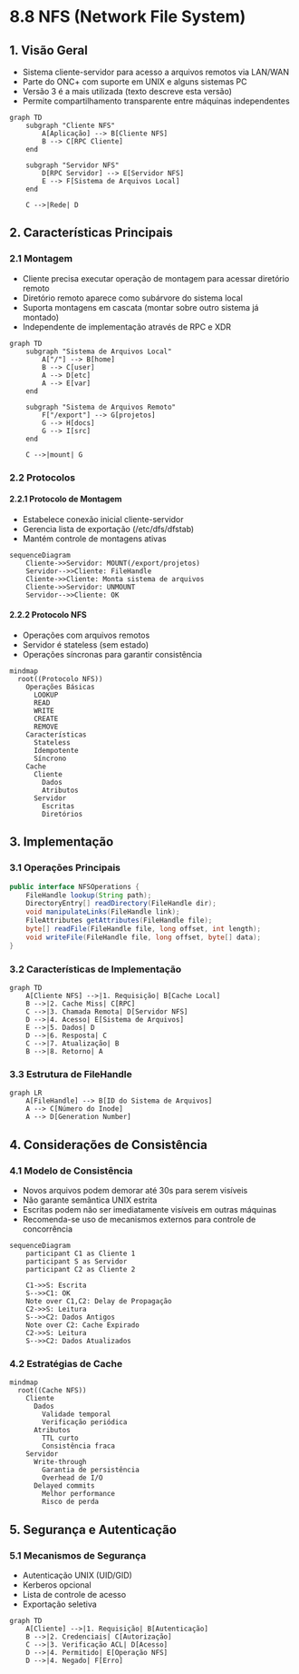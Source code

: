 # 8.8 NFS (Network File System)

## 1. Visão Geral
- Sistema cliente-servidor para acesso a arquivos remotos via LAN/WAN
- Parte do ONC+ com suporte em UNIX e alguns sistemas PC
- Versão 3 é a mais utilizada (texto descreve esta versão)
- Permite compartilhamento transparente entre máquinas independentes

```mermaid
graph TD
    subgraph "Cliente NFS"
        A[Aplicação] --> B[Cliente NFS]
        B --> C[RPC Cliente]
    end
    
    subgraph "Servidor NFS"
        D[RPC Servidor] --> E[Servidor NFS]
        E --> F[Sistema de Arquivos Local]
    end
    
    C -->|Rede| D
```

## 2. Características Principais

### 2.1 Montagem
- Cliente precisa executar operação de montagem para acessar diretório remoto
- Diretório remoto aparece como subárvore do sistema local
- Suporta montagens em cascata (montar sobre outro sistema já montado)
- Independente de implementação através de RPC e XDR

```mermaid
graph TD
    subgraph "Sistema de Arquivos Local"
        A["/"] --> B[home]
        B --> C[user]
        A --> D[etc]
        A --> E[var]
    end
    
    subgraph "Sistema de Arquivos Remoto"
        F["/export"] --> G[projetos]
        G --> H[docs]
        G --> I[src]
    end
    
    C -->|mount| G
```

### 2.2 Protocolos

#### 2.2.1 Protocolo de Montagem
- Estabelece conexão inicial cliente-servidor
- Gerencia lista de exportação (/etc/dfs/dfstab)
- Mantém controle de montagens ativas

```mermaid
sequenceDiagram
    Cliente->>Servidor: MOUNT(/export/projetos)
    Servidor-->>Cliente: FileHandle
    Cliente->>Cliente: Monta sistema de arquivos
    Cliente->>Servidor: UNMOUNT
    Servidor-->>Cliente: OK
```

#### 2.2.2 Protocolo NFS
- Operações com arquivos remotos
- Servidor é stateless (sem estado)
- Operações síncronas para garantir consistência

```mermaid
mindmap
  root((Protocolo NFS))
    Operações Básicas
      LOOKUP
      READ
      WRITE
      CREATE
      REMOVE
    Características
      Stateless
      Idempotente
      Síncrono
    Cache
      Cliente
        Dados
        Atributos
      Servidor
        Escritas
        Diretórios
```

## 3. Implementação

### 3.1 Operações Principais
```java
public interface NFSOperations {
    FileHandle lookup(String path);
    DirectoryEntry[] readDirectory(FileHandle dir);
    void manipulateLinks(FileHandle link);
    FileAttributes getAttributes(FileHandle file);
    byte[] readFile(FileHandle file, long offset, int length);
    void writeFile(FileHandle file, long offset, byte[] data);
}
```

### 3.2 Características de Implementação

```mermaid
graph TD
    A[Cliente NFS] -->|1. Requisição| B[Cache Local]
    B -->|2. Cache Miss| C[RPC]
    C -->|3. Chamada Remota| D[Servidor NFS]
    D -->|4. Acesso| E[Sistema de Arquivos]
    E -->|5. Dados| D
    D -->|6. Resposta| C
    C -->|7. Atualização| B
    B -->|8. Retorno| A
```

### 3.3 Estrutura de FileHandle

```mermaid
graph LR
    A[FileHandle] --> B[ID do Sistema de Arquivos]
    A --> C[Número do Inode]
    A --> D[Generation Number]
```

## 4. Considerações de Consistência

### 4.1 Modelo de Consistência
- Novos arquivos podem demorar até 30s para serem visíveis
- Não garante semântica UNIX estrita
- Escritas podem não ser imediatamente visíveis em outras máquinas
- Recomenda-se uso de mecanismos externos para controle de concorrência

```mermaid
sequenceDiagram
    participant C1 as Cliente 1
    participant S as Servidor
    participant C2 as Cliente 2
    
    C1->>S: Escrita
    S-->>C1: OK
    Note over C1,C2: Delay de Propagação
    C2->>S: Leitura
    S-->>C2: Dados Antigos
    Note over C2: Cache Expirado
    C2->>S: Leitura
    S-->>C2: Dados Atualizados
```

### 4.2 Estratégias de Cache

```mermaid
mindmap
  root((Cache NFS))
    Cliente
      Dados
        Validade temporal
        Verificação periódica
      Atributos
        TTL curto
        Consistência fraca
    Servidor
      Write-through
        Garantia de persistência
        Overhead de I/O
      Delayed commits
        Melhor performance
        Risco de perda
```

## 5. Segurança e Autenticação

### 5.1 Mecanismos de Segurança
- Autenticação UNIX (UID/GID)
- Kerberos opcional
- Lista de controle de acesso
- Exportação seletiva

```mermaid
graph TD
    A[Cliente] -->|1. Requisição| B[Autenticação]
    B -->|2. Credenciais| C[Autorização]
    C -->|3. Verificação ACL| D[Acesso]
    D -->|4. Permitido| E[Operação NFS]
    D -->|4. Negado| F[Erro]
```